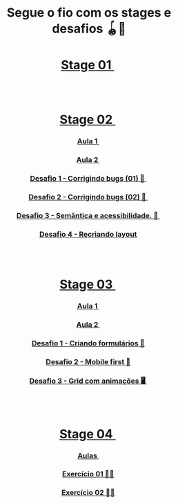 <div align="center">
  
  # Segue o fio com os stages e desafios 🪀🎨
  
  # <a href="https://github.com/renyzeraa/explorer-rocketseat/tree/master/Stage%201"> Stage 01 </a>&nbsp;
  </br></br>
  # <a href="https://github.com/renyzeraa/explorer-rocketseat/tree/master/Stage%202"> Stage 02 </a>&nbsp;
  ### <a href="https://github.com/renyzeraa/explorer-rocketseat/tree/master/Stage%202/aula1"> Aula 1 </a>&nbsp;
  ### <a href="https://github.com/renyzeraa/explorer-rocketseat/tree/master/Stage%202/aula2"> Aula 2 </a>&nbsp;
  ### <a href="https://github.com/renyzeraa/explorer-rocketseat/tree/master/Stage%202/desafio1"> Desafio 1 - Corrigindo bugs (01) 👀 </a>&nbsp; 
  ### <a href="https://github.com/renyzeraa/explorer-rocketseat/tree/master/Stage%202/desafio2"> Desafio 2 - Corrigindo bugs (02) 👀 </a>&nbsp;
  ### <a href="https://github.com/renyzeraa/explorer-rocketseat/tree/master/Stage%202/desafio3"> Desafio 3 - Semântica e acessibilidade. 💜 </a>&nbsp; 
  ### <a href="https://github.com/renyzeraa/explorer-rocketseat/tree/master/Stage%202/desafio4"> Desafio 4 - Recriando layout</a>&nbsp;
  </br></br>
  # <a href="https://github.com/renyzeraa/explorer-rocketseat/tree/master/Stage%203"> Stage 03 </a>&nbsp;
  ### <a href="https://github.com/renyzeraa/explorer-rocketseat/tree/master/Stage%203/aula1"> Aula 1 </a>&nbsp;
  ### <a href="https://github.com/renyzeraa/explorer-rocketseat/tree/master/Stage%203/aula3"> Aula 2 </a>&nbsp;
  ### <a href="https://github.com/renyzeraa/explorer-rocketseat/tree/master/Stage%203/desafio1"> Desafio 1 - Criando formulários 📲</a>&nbsp; 
  ### <a href="https://github.com/renyzeraa/explorer-rocketseat/tree/master/Stage%203/desafio2"> Desafio 2 - Mobile first 📱</a>&nbsp;
  ### <a href="https://github.com/renyzeraa/explorer-rocketseat/tree/master/Stage%203/desafio3"> Desafio 3 - Grid com animações 🖥 </a>&nbsp; 
</br></br>
# <a href="https://github.com/renyzeraa/explorer-rocketseat/tree/master/Stage%204"> Stage 04 </a>&nbsp;
### <a href="https://github.com/renyzeraa/explorer-rocketseat/tree/master/Stage%204/aulas"> Aulas </a>&nbsp;
### <a href="https://github.com/renyzeraa/explorer-rocketseat/tree/master/Stage%204/desafio1"> Exercício 01 ✍🏽</a>&nbsp;
### <a href="https://github.com/renyzeraa/explorer-rocketseat/tree/master/Stage%204/desafio2"> Exercício 02 ✍🏽</a>&nbsp; 
</br></br>
</div>
